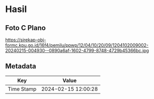 # Hasil

## Foto C Plano

https://sirekap-obj-formc.kpu.go.id/16f4/pemilu/ppwp/12/04/10/20/09/1204102009002-20240215-004930--0890a6af-1602-4799-8748-4729b45366bc.jpg


## Metadata

| Key        | Value               |
| ---------- | ------------------- |
| Time Stamp | 2024-02-15 12:00:28 |



